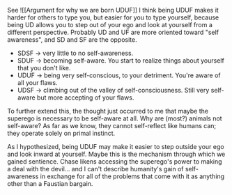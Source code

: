 See ![[Argument for why we are born UDUF]]
I think being UDUF makes it harder for others to type you, but easier for you to type yourself, because being UD allows you to step out of your ego and look at yourself from a different perspective. Probably UD and UF are more oriented toward "self awareness", and SD and SF are the opposite.

- SDSF -> very little to no self-awareness.
- SDUF -> becoming self-aware. You start to realize things about yourself that you don't like.
- UDUF -> being very self-conscious, to your detriment. You're aware of all your flaws.
- UDSF -> climbing out of the valley of self-consciousness. Still very self-aware but more accepting of your flaws.

To further extend this, the thought just occurred to me that maybe the superego is necessary to be self-aware at all. Why are (most?) animals not self-aware? As far as we know, they cannot self-reflect like humans can; they operate solely on primal instinct.

As I hypothesized, being UDUF may make it easier to step outside your ego and look inward at yourself. Maybe this is the mechanism through which we gained sentience. Chase likens accessing the superego's power to making a deal with the devil... and I can't describe humanity's gain of self-awareness in exchange for all of the problems that come with it as anything other than a Faustian bargain. 